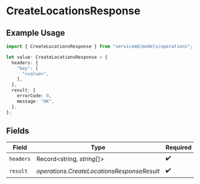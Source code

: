 # CreateLocationsResponse

## Example Usage

```typescript
import { CreateLocationsResponse } from "servicem8/models/operations";

let value: CreateLocationsResponse = {
  headers: {
    "key": [
      "<value>",
    ],
  },
  result: {
    errorCode: 0,
    message: "OK",
  },
};
```

## Fields

| Field                                      | Type                                       | Required                                   | Description                                |
| ------------------------------------------ | ------------------------------------------ | ------------------------------------------ | ------------------------------------------ |
| `headers`                                  | Record<string, *string*[]>                 | :heavy_check_mark:                         | N/A                                        |
| `result`                                   | *operations.CreateLocationsResponseResult* | :heavy_check_mark:                         | N/A                                        |